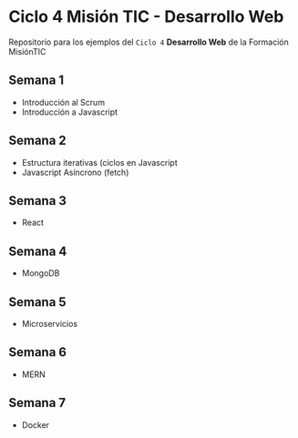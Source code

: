 # Ciclo 4 Misión TIC - Desarrollo Web

Repositorio para los ejemplos del `Ciclo 4` **Desarrollo Web** de la Formación MisiónTIC

## Semana 1

- Introducción al Scrum
- Introducción a Javascript

## Semana 2

- Estructura iterativas (ciclos en Javascript
- Javascript Asíncrono (fetch)

## Semana 3

- React 

## Semana 4

- MongoDB

## Semana 5

- Microservicios

## Semana 6

- MERN

## Semana 7

- Docker
